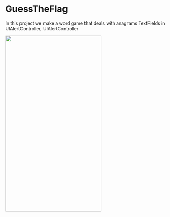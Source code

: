 # GuessTheFlag

In this project we make a word game that deals with anagrams
TextFields in UIAlertController, UIAlertController

<img src="https://user-images.githubusercontent.com/87249316/224843827-f7c26111-1645-4616-9a0d-9a5dca1f6420.png" width="300" height="550">
